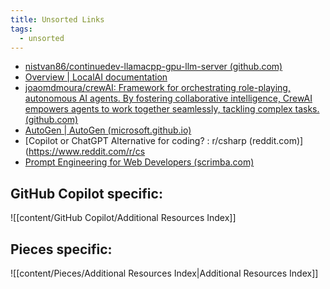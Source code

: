```yaml
---
title: Unsorted Links
tags:
  - unsorted
---
```

- [nistvan86/continuedev-llamacpp-gpu-llm-server (github.com)](https://github.com/nistvan86/continuedev-llamacpp-gpu-llm-server)
- [Overview | LocalAI documentation](https://localai.io/)
- [joaomdmoura/crewAI: Framework for orchestrating role-playing, autonomous AI agents. By fostering collaborative intelligence, CrewAI empowers agents to work together seamlessly, tackling complex tasks. (github.com)](https://github.com/joaomdmoura/crewAI)
- [AutoGen | AutoGen (microsoft.github.io)](https://microsoft.github.io/autogen/)
- [Copilot or ChatGPT Alternative for coding? : r/csharp (reddit.com)](https://www.reddit.com/r/cs
- [Prompt Engineering for Web Developers (scrimba.com)](https://scrimba.com/learn/promptengineering/)

## GitHub Copilot specific:

![[content/GitHub Copilot/Additional Resources Index]]


## Pieces specific:

![[content/Pieces/Additional Resources Index|Additional Resources Index]]

